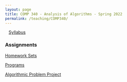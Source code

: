 ```yaml
---
layout: page
title: COMP 340 - Analysis of Algorithms - Spring 2022
permalink: /teaching/COMP340/
---
```


&nbsp;&nbsp;&nbsp;[Syllabus](comp340-syllabus.pdf)

### Assignments

[Homework Sets](/teaching/COMP340/homework/)

[Programs](/teaching/COMP340/programs/)

[Algorithmic Problem Project](/teaching/COMP340/project)
